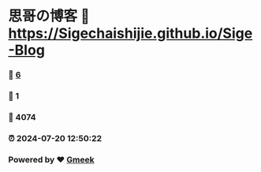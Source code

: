 # 思哥の博客 :link: https://Sigechaishijie.github.io/Sige-Blog 
### :page_facing_up: [6](https://Sigechaishijie.github.io/Sige-Blog/tag.html) 
### :speech_balloon: 1 
### :hibiscus: 4074 
### :alarm_clock: 2024-07-20 12:50:22 
### Powered by :heart: [Gmeek](https://github.com/Meekdai/Gmeek)
